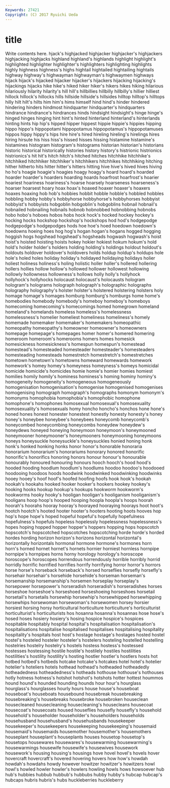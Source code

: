 ```yaml
---
Keywords: 27421 
Copyright: (C) 2017 Ryuichi Ueda
---
```


# title

Write contents here.
hjack's highjacked highjacker highjacker's highjackers highjacking highjacks
highland highland's highlands highlight highlight's highlighted highlighter highlighter's highlighters highlighting
highlights highly highness highness's highs hightail hightailed hightailing hightails highway
highway's highwayman highwayman's highwaymen highways hijack hijack's hijacked hijacker hijacker's
hijackers hijacking hijacking's hijackings hijacks hike hike's hiked hiker hiker's
hikers hikes hiking hilarious hilariously hilarity hilarity's hill hill's hillbillies
hillbilly hillbilly's hillier hilliest hillock hillock's hillocks hills hillside hillside's
hillsides hilltop hilltop's hilltops hilly hilt hilt's hilts him him's
hims himself hind hind's hinder hindered hindering hinders hindmost hindquarter
hindquarter's hindquarters hindrance hindrance's hindrances hinds hindsight hindsight's hinge hinge's
hinged hinges hinging hint hint's hinted hinterland hinterland's hinterlands hinting
hints hip hip's hipped hipper hippest hippie hippie's hippies hipping
hippo hippo's hippopotami hippopotamus hippopotamus's hippopotamuses hippos hippy hippy's hips
hire hire's hired hireling hireling's hirelings hires hiring hirsute his
hiss hiss's hissed hisses hissing histamine histamine's histamines histogram histogram's
histograms historian historian's historians historic historical historically histories history history's
histrionic histrionics histrionics's hit hit's hitch hitch's hitched hitches hitchhike
hitchhike's hitchhiked hitchhiker hitchhiker's hitchhikers hitchhikes hitchhiking hitching hither hitherto
hits hitter hitter's hitters hitting hive hive's hived hives hiving
ho ho's hoagie hoagie's hoagies hoagy hoagy's hoard hoard's hoarded
hoarder hoarder's hoarders hoarding hoards hoarfrost hoarfrost's hoarier hoariest hoariness
hoariness's hoarse hoarsely hoarseness hoarseness's hoarser hoarsest hoary hoax hoax's
hoaxed hoaxer hoaxer's hoaxers hoaxes hoaxing hob hob's hobbies hobbit
hobble hobble's hobbled hobbles hobbling hobby hobby's hobbyhorse hobbyhorse's hobbyhorses
hobbyist hobbyist's hobbyists hobgoblin hobgoblin's hobgoblins hobnail hobnail's hobnailed hobnailing
hobnails hobnob hobnobbed hobnobbing hobnobs hobo hobo's hoboes hobos hobs
hock hock's hocked hockey hockey's hocking hocks hockshop hockshop's hockshops
hod hod's hodgepodge hodgepodge's hodgepodges hods hoe hoe's hoed hoedown
hoedown's hoedowns hoeing hoes hog hog's hogan hogan's hogans hogged
hogging hoggish hogs hogshead hogshead's hogsheads hogwash hogwash's hoist hoist's
hoisted hoisting hoists hokey hokier hokiest hokum hokum's hold hold's
holder holder's holders holding holding's holdings holdout holdout's holdouts holdover
holdover's holdovers holds holdup holdup's holdups hole hole's holed holes
holiday holiday's holidayed holidaying holidays holier holiest holiness holiness's holing
holistic holler holler's hollered hollering hollers hollies hollow hollow's hollowed
hollower hollowest hollowing hollowly hollowness hollowness's hollows holly holly's hollyhock
hollyhock's hollyhocks holocaust holocaust's holocausts hologram hologram's holograms holograph holograph's
holographic holographs holography holography's holster holster's holstered holstering holsters holy
homage homage's homages homburg homburg's homburgs home home's homebodies homebody
homebody's homeboy homeboy's homeboys homecoming homecoming's homecomings homed homegrown homeland
homeland's homelands homeless homeless's homelessness homelessness's homelier homeliest homeliness homeliness's
homely homemade homemaker homemaker's homemakers homeopathic homeopathy homeopathy's homeowner homeowner's
homeowners homepage homepage's homepages homer homer's homered homering homeroom homeroom's
homerooms homers homes homesick homesickness homesickness's homespun homespun's homestead homestead's
homesteaded homesteader homesteader's homesteaders homesteading homesteads homestretch homestretch's homestretches hometown
hometown's hometowns homeward homewards homework homework's homey homey's homeyness homeyness's
homeys homicidal homicide homicide's homicides homie homie's homier homies homiest
homilies homily homily's hominess hominess's homing hominy hominy's homogeneity homogeneity's
homogeneous homogeneously homogenisation homogenisation's homogenise homogenised homogenises homogenising homograph homograph's
homographs homonym homonym's homonyms homophobia homophobia's homophobic homophone homophone's homophones
homosexual homosexual's homosexuality homosexuality's homosexuals homy honcho honcho's honchos hone
hone's honed hones honest honester honestest honestly honesty honesty's honey
honey's honeybee honeybee's honeybees honeycomb honeycomb's honeycombed honeycombing honeycombs honeydew
honeydew's honeydews honeyed honeying honeymoon honeymoon's honeymooned honeymooner honeymooner's honeymooners
honeymooning honeymoons honeys honeysuckle honeysuckle's honeysuckles honied honing honk honk's
honked honking honks honor honor's honorable honoraria honorarium honorarium's honorariums
honorary honored honorific honorific's honorifics honoring honors honour honour's honourable
honourably honoured honouring honours hooch hooch's hood hood's hooded hooding
hoodlum hoodlum's hoodlums hoodoo hoodoo's hoodooed hoodooing hoodoos hoods hoodwink
hoodwinked hoodwinking hoodwinks hooey hooey's hoof hoof's hoofed hoofing hoofs
hook hook's hookah hookah's hookahs hooked hooker hooker's hookers hookey
hookey's hooking hooks hookup hookup's hookups hookworm hookworm's hookworms hooky
hooky's hooligan hooligan's hooliganism hooliganism's hooligans hoop hoop's hooped hooping
hoopla hoopla's hoops hoorah hoorah's hoorahs hooray hooray's hoorayed hooraying
hoorays hoot hoot's hootch hootch's hooted hooter hooter's hooters hooting
hoots hooves hop hop's hope hope's hoped hopeful hopeful's hopefully
hopefulness hopefulness's hopefuls hopeless hopelessly hopelessness hopelessness's hopes hoping hopped
hopper hopper's hoppers hopping hops hopscotch hopscotch's hopscotched hopscotches hopscotching
horde horde's horded hordes hording horizon horizon's horizons horizontal horizontal's
horizontally horizontals hormonal hormone hormone's hormones horn horn's horned hornet
hornet's hornets hornier horniest hornless hornpipe hornpipe's hornpipes horns horny
horology horology's horoscope horoscope's horoscopes horrendous horrendously horrible horribly horrid
horridly horrific horrified horrifies horrify horrifying horror horror's horrors horse
horse's horseback horseback's horsed horseflies horsefly horsefly's horsehair horsehair's horsehide
horsehide's horseman horseman's horsemanship horsemanship's horsemen horseplay horseplay's horsepower horsepower's
horseradish horseradish's horseradishes horses horseshoe horseshoe's horseshoed horseshoeing horseshoes horsetail
horsetail's horsetails horsewhip horsewhip's horsewhipped horsewhipping horsewhips horsewoman horsewoman's horsewomen
horsey horsier horsiest horsing horsy horticultural horticulture horticulture's horticulturist horticulturist's
horticulturists hos hosanna hosanna's hosannas hose hose's hosed hoses hosiery
hosiery's hosing hospice hospice's hospices hospitable hospitably hospital hospital's hospitalisation
hospitalisation's hospitalisations hospitalise hospitalised hospitalises hospitalising hospitality hospitality's hospitals host
host's hostage hostage's hostages hosted hostel hostel's hosteled hosteler hosteler's
hostelers hosteling hostelled hostelling hostelries hostelry hostelry's hostels hostess hostess's
hostessed hostesses hostessing hostile hostile's hostilely hostiles hostilities hostilities's hostility
hostility's hosting hostler hostler's hostlers hosts hot hotbed hotbed's hotbeds
hotcake hotcake's hotcakes hotel hotel's hotelier hotelier's hoteliers hotels hothead
hothead's hotheaded hotheadedly hotheadedness hotheadedness's hotheads hothouse hothouse's hothouses hotly
hotness hotness's hotshot hotshot's hotshots hotter hottest hoummos hound hound's
hounded hounding hounds hour hour's hourglass hourglass's hourglasses hourly hours
house house's houseboat houseboat's houseboats housebound housebreak housebreaking housebreaking's housebreaks
housebroke housebroken houseclean housecleaned housecleaning housecleaning's housecleans housecoat housecoat's housecoats
housed houseflies housefly housefly's household household's householder householder's householders households
househusband househusband's househusbands housekeeper housekeeper's housekeepers housekeeping housekeeping's housemaid housemaid's
housemaids housemother housemother's housemothers houseplant houseplant's houseplants houses housetop housetop's
housetops housewares housewares's housewarming housewarming's housewarmings housewife housewife's housewives housework
housework's housing housing's housings hove hovel hovel's hovels hover hovercraft
hovercraft's hovered hovering hovers how how's howdah howdah's howdahs howdy
however howitzer howitzer's howitzers howl howl's howled howler howler's howlers
howling howls hows howsoever hub hub's hubbies hubbub hubbub's hubbubs
hubby hubby's hubcap hubcap's hubcaps hubris hubris's hubs huckleberries huckleberry
